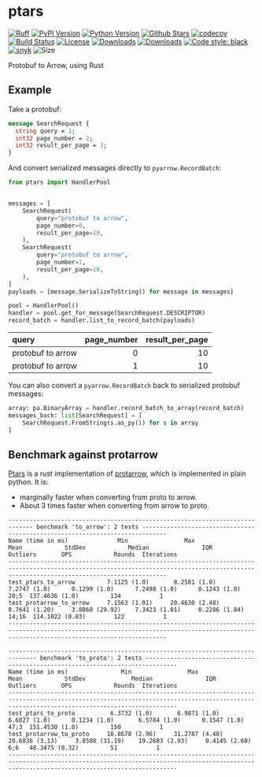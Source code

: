 # ptars

[![Ruff][ruff-image]][ruff-url]
[![PyPI Version][pypi-image]][pypi-url]
[![Python Version][versions-image]][versions-url]
[![Github Stars][stars-image]][stars-url]
[![codecov][codecov-image]][codecov-url]
[![Build Status][build-image]][build-url]
[![License][license-image]][license-url]
[![Downloads][downloads-image]][downloads-url]
[![Downloads][downloads-month-image]][downloads-month-url]
[![Code style: black][codestyle-image]][codestyle-url]
[![snyk][snyk-image]][snyk-url]
![Size][repo-size-url]

Protobuf to Arrow, using Rust

## Example

Take a protobuf:

```protobuf
message SearchRequest {
  string query = 1;
  int32 page_number = 2;
  int32 result_per_page = 3;
}
```

And convert serialized messages directly to `pyarrow.RecordBatch`:

```python
from ptars import HandlerPool


messages = [
    SearchRequest(
        query="protobuf to arrow",
        page_number=0,
        result_per_page=10,
    ),
    SearchRequest(
        query="protobuf to arrow",
        page_number=1,
        result_per_page=10,
    ),
]
payloads = [message.SerializeToString() for message in messages]

pool = HandlerPool()
handler = pool.get_for_message(SearchRequest.DESCRIPTOR)
record_batch = handler.list_to_record_batch(payloads)
```

| query             |   page_number |   result_per_page |
|:------------------|--------------:|------------------:|
| protobuf to arrow |             0 |                10 |
| protobuf to arrow |             1 |                10 |

You can also convert a `pyarrow.RecordBatch` back to serialized protobuf messages:

```python
array: pa.BinaryArray = handler.record_batch_to_array(record_batch)
messages_back: list[SearchRequest] = [
    SearchRequest.FromString(s.as_py()) for s in array
]
```

## Benchmark against protarrow

[Ptars](https://github.com/0x26res/ptars) is a rust implementation of
[protarrow](https://github.com/tradewelltech/protarrow),
which is implemented in plain python.
It is:

- marginally faster when converting from proto to arrow.
- About 3 times faster when converting from arrow to proto.

<!-- markdownlint-disable MD013 -->
```benchmark
----------------------------------------------------------------------------- benchmark 'to_arrow': 2 tests -----------------------------------------------------------------------------
Name (time in ms)              Min                Max              Mean            StdDev            Median               IQR            Outliers       OPS            Rounds  Iterations
-----------------------------------------------------------------------------------------------------------------------------------------------------------------------------------------
test_ptars_to_arrow         7.1125 (1.0)       8.2581 (1.0)      7.2747 (1.0)      0.1299 (1.0)      7.2498 (1.0)      0.1243 (1.0)          20;5  137.4636 (1.0)         134           1
test_protarrow_to_arrow     7.1563 (1.01)     20.4630 (2.48)     8.7641 (1.20)     3.8860 (29.92)    7.3423 (1.01)     0.2286 (1.84)        14;16  114.1022 (0.83)        122           1
-----------------------------------------------------------------------------------------------------------------------------------------------------------------------------------------

------------------------------------------------------------------------------ benchmark 'to_proto': 2 tests -------------------------------------------------------------------------------
Name (time in ms)               Min                Max               Mean            StdDev             Median               IQR            Outliers       OPS            Rounds  Iterations
--------------------------------------------------------------------------------------------------------------------------------------------------------------------------------------------
test_ptars_to_proto          6.3732 (1.0)       6.9871 (1.0)       6.6027 (1.0)      0.1234 (1.0)       6.5784 (1.0)      0.1547 (1.0)          47;3  151.4530 (1.0)         150           1
test_protarrow_to_proto     18.8678 (2.96)     31.2787 (4.48)     20.6836 (3.13)     3.8508 (31.19)    19.2683 (2.93)     0.4145 (2.68)          6;6   48.3475 (0.32)         51           1
--------------------------------------------------------------------------------------------------------------------------------------------------------------------------------------------

```
<!-- markdownlint-enable MD013 -->

[pypi-image]: https://img.shields.io/pypi/v/ptars
[pypi-url]: https://pypi.org/project/ptars/
[build-image]: https://github.com/0x26res/ptars/actions/workflows/ci.yaml/badge.svg
[build-url]: https://github.com/0x26res/ptars/actions/workflows/ci.yaml
[stars-image]: https://img.shields.io/github/stars/0x26res/ptars
[stars-url]: https://github.com/0x26res/ptars
[versions-image]: https://img.shields.io/pypi/pyversions/ptars
[versions-url]: https://pypi.org/project/ptars/
[license-image]: http://img.shields.io/:license-Apache%202-blue.svg
[license-url]: https://github.com/0x26res/ptars/blob/master/LICENSE
[codecov-image]: https://codecov.io/gh/0x26res/ptars/branch/master/graph/badge.svg?token=XMFH27IL70
[codecov-url]: https://codecov.io/gh/0x26res/ptars
[downloads-image]: https://pepy.tech/badge/ptars
[downloads-url]: https://static.pepy.tech/badge/ptars
[downloads-month-image]: https://pepy.tech/badge/ptars/month
[downloads-month-url]: https://static.pepy.tech/badge/ptars/month
[codestyle-image]: https://img.shields.io/badge/code%20style-black-000000.svg
[codestyle-url]: https://github.com/astral-sh/ruff
[snyk-image]: https://snyk.io/advisor/python/ptars/badge.svg
[snyk-url]: https://snyk.io/advisor/python/ptars
[ruff-image]: https://img.shields.io/endpoint?url=https://raw.githubusercontent.com/astral-sh/ruff/main/assets/badge/v2.json
[ruff-url]: https://github.com/astral-sh/ruff
[repo-size-url]: https://img.shields.io/github/repo-size/0x26res/ptars

